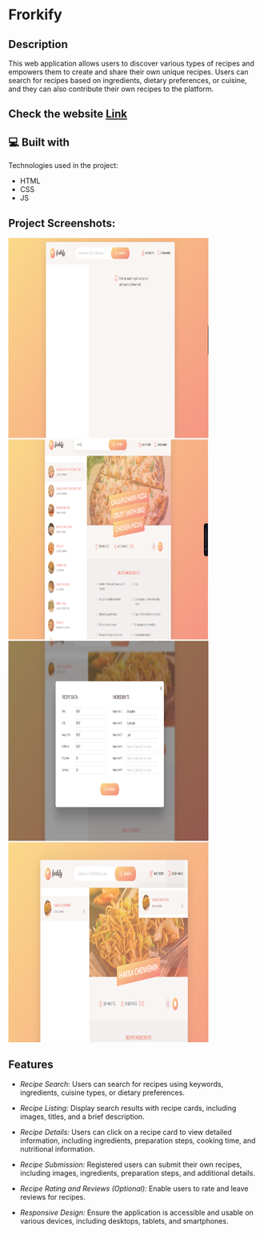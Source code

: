 # Frorkify

## Description
This web application allows users to discover various types of recipes and empowers them to create and share their own unique recipes. Users can search for recipes based on ingredients, dietary preferences, or cuisine, and they can also contribute their own recipes to the platform.


## Check the website <a href="https://frokify-sahil.netlify.app/">Link</a>

## 💻 Built with
Technologies used in the project:

*   HTML
*   CSS
*   JS

<h2>Project Screenshots:</h2>

<img src="./src/img/1st.png" alt="project-screenshot" width="400" height="400/">
<img src="./src/img/2nd.png" alt="project-screenshot" width="400" height="400/">
<img src="./src/img/3rd.png" alt="project-screenshot" width="400" height="400/">
<img src="./src/img/4th.png" alt="project-screenshot" width="400" height="400/">

  


## Features
- *Recipe Search:* Users can search for recipes using keywords, ingredients, cuisine types, or dietary preferences.

- *Recipe Listing:* Display search results with recipe cards, including images, titles, and a brief description.

- *Recipe Details:* Users can click on a recipe card to view detailed information, including ingredients, preparation steps, cooking time, and nutritional information.

- *Recipe Submission:* Registered users can submit their own recipes, including images, ingredients, preparation steps, and additional details.

- *Recipe Rating and Reviews (Optional):* Enable users to rate and leave reviews for recipes.

- *Responsive Design:* Ensure the application is accessible and usable on various devices, including desktops, tablets, and smartphones.
